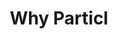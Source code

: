 ---
layout: why-particl
title: Why Particl

namespace: whyparticl
permalink: /why-particl/
permalink_fr: /why-particl/
permalink_de: /why-particl/
---